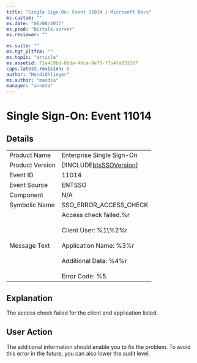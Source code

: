 ```yaml
---
title: "Single Sign-On: Event 11014 | Microsoft Docs"
ms.custom: ""
ms.date: "06/08/2017"
ms.prod: "biztalk-server"
ms.reviewer: ""

ms.suite: ""
ms.tgt_pltfrm: ""
ms.topic: "article"
ms.assetid: 71e4c9bd-8bda-46ca-9e76-f7b4fa033167
caps.latest.revision: 6
author: "MandiOhlinger"
ms.author: "mandia"
manager: "anneta"
---
```

# Single Sign-On: Event 11014
## Details  
  
|                 |                                                                                                                                                          |
|-----------------|----------------------------------------------------------------------------------------------------------------------------------------------------------|
|  Product Name   |                                                                Enterprise Single Sign-On                                                                 |
| Product Version |                                                [!INCLUDE[btsSSOVersion](../includes/btsssoversion-md.md)]                                                |
|    Event ID     |                                                                          11014                                                                           |
|  Event Source   |                                                                          ENTSSO                                                                          |
|    Component    |                                                                           N/A                                                                            |
|  Symbolic Name  |                                                                  SSO_ERROR_ACCESS_CHECK                                                                  |
|  Message Text   | Access check failed.%r<br /><br /> Client User: %1\\%2%r<br /><br /> Application Name: %3%r<br /><br /> Additional Data: %4%r<br /><br /> Error Code: %5 |
  
## Explanation  
 The access check failed for the client and application listed.  
  
## User Action  
 The additional information should enable you to fix the problem. To avoid this error in the future, you can also lower the audit level.
